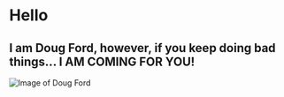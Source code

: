 # Hello <h2> I am Doug Ford, however, if you keep doing bad things... I AM COMING FOR YOU!
![Image of Doug Ford](https://pbs.twimg.com/media/DYNdIGIXcAAA86n.jpg)
